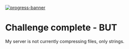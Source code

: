 [![progress-banner](https://backend.codecrafters.io/progress/http-server/805a89cb-e644-4ab2-9f22-5ce483db4d76)](https://app.codecrafters.io/users/codecrafters-bot?r=2qF)

# Challenge complete - BUT
My server is not currently compressing files, only strings.
